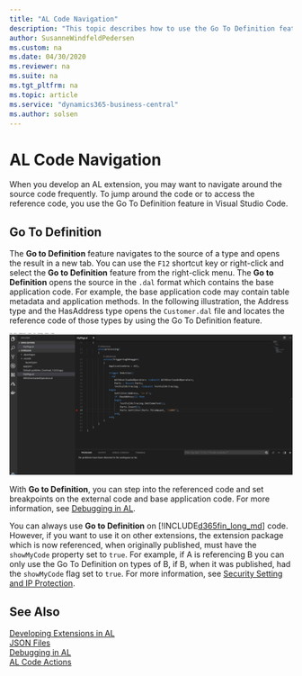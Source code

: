 ```yaml
---
title: "AL Code Navigation"
description: "This topic describes how to use the Go To Definition feature when debugging the AL code in Dynamics 365 Business Central." 
author: SusanneWindfeldPedersen
ms.custom: na
ms.date: 04/30/2020
ms.reviewer: na
ms.suite: na
ms.tgt_pltfrm: na
ms.topic: article
ms.service: "dynamics365-business-central"
ms.author: solsen
---
```


# AL Code Navigation

When you develop an AL extension, you may want to navigate around the source code frequently. To jump around the code or to access the reference code, you use the Go To Definition feature in Visual Studio Code. 

## Go To Definition

The **Go to Definition** feature navigates to the source of a type and opens the result in a new tab. You can use the `F12` shortcut key or right-click and select the **Go to Definition** feature from the right-click menu. The **Go to Definition** opens the source in the `.dal` format which contains the base application code. For example, the base application code may contain table metadata and application methods. In the following illustration, the Address type and the HasAddress type opens the `Customer.dal` file and locates the reference code of those types by using the Go To Definition feature. 

![F12](media/F12.gif "Go to Definition")

With **Go to Definition**, you can step into the referenced code and set breakpoints on the external code and base application code. For more information, see [Debugging in AL](devenv-debugging.md).

You can always use **Go to Definition** on [!INCLUDE[d365fin_long_md](includes/d365fin_long_md.md)] code. However, if you want to use it on other extensions, the extension package which is now referenced, when originally published, must have the `showMyCode` property set to `true`. For example, if A is referencing B you can only use the Go To Definition on types of B, if B, when it was published, had the `showMyCode` flag set to `true`. For more information, see [Security Setting and IP Protection](devenv-security-settings-and-ip-protection.md). 

## See Also  

[Developing Extensions in AL](devenv-dev-overview.md)  
[JSON Files](devenv-json-files.md)  
[Debugging in AL](devenv-debugging.md)  
[AL Code Actions](devenv-code-actions.md)  
